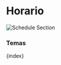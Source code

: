 <!-- add-breadcrumbs -->
# Horario

<img class="screenshot" alt="Schedule Section" src="/docs/assets/img/schools/schedule/schedule-section.png">

### Temas

{index}
